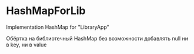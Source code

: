 # HashMapForLib
Implementation HashMap for "LibraryApp"

Обёртка на библиотечный HashMap без возможности добавлять null ни в key, ни в value

